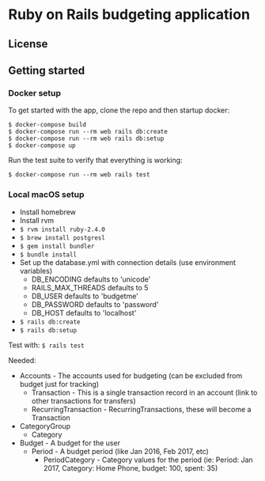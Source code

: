 # Ruby on Rails budgeting application

## License

## Getting started

### Docker setup

To get started with the app, clone the repo and then startup docker:

```
$ docker-compose build
$ docker-compose run --rm web rails db:create
$ docker-compose run --rm web rails db:setup
$ docker-compose up
```

Run the test suite to verify that everything is working:

```
$ docker-compose run --rm web rails test
```

### Local macOS setup

* Install homebrew
* Install rvm
* `$ rvm install ruby-2.4.0`
* `$ brew install postgresl`
* `$ gem install bundler`
* `$ bundle install`
* Set up the database.yml with connection details (use environment variables)
  * DB\_ENCODING defaults to 'unicode'
  * RAILS\_MAX\_THREADS defaults to 5
  * DB\_USER defaults to 'budgetme'
  * DB\_PASSWORD defaults to 'password'
  * DB\_HOST defaults to 'localhost'
* `$ rails db:create`
* `$ rails db:setup`

Test with: `$ rails test`

Needed:

* Accounts - The accounts used for budgeting (can be excluded from budget just for tracking)
  * Transaction - This is a single transaction record in an account (link to other transactions for transfers)
  * RecurringTransaction - RecurringTransactions, these will become a Transaction
* CategoryGroup
  * Category
* Budget - A budget for the user
  * Period - A budget period (like Jan 2016, Feb 2017, etc)
    * PeriodCategory - Category values for the period (ie: Period: Jan 2017, Category: Home Phone, budget: 100, spent: 35)
